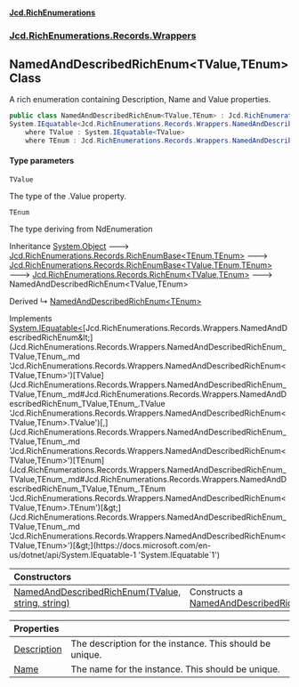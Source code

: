 #### [Jcd.RichEnumerations](index.md 'index')
### [Jcd.RichEnumerations.Records.Wrappers](Jcd.RichEnumerations.Records.Wrappers.md 'Jcd.RichEnumerations.Records.Wrappers')

## NamedAndDescribedRichEnum<TValue,TEnum> Class

A rich enumeration containing Description, Name and Value properties.

```csharp
public class NamedAndDescribedRichEnum<TValue,TEnum> : Jcd.RichEnumerations.Records.RichEnum<TValue, TEnum>,
System.IEquatable<Jcd.RichEnumerations.Records.Wrappers.NamedAndDescribedRichEnum<TValue, TEnum>>
    where TValue : System.IEquatable<TValue>
    where TEnum : Jcd.RichEnumerations.Records.Wrappers.NamedAndDescribedRichEnum<TValue, TEnum>
```
#### Type parameters

<a name='Jcd.RichEnumerations.Records.Wrappers.NamedAndDescribedRichEnum_TValue,TEnum_.TValue'></a>

`TValue`

The type of the .Value property.

<a name='Jcd.RichEnumerations.Records.Wrappers.NamedAndDescribedRichEnum_TValue,TEnum_.TEnum'></a>

`TEnum`

The type deriving from NdEnumeration

Inheritance [System.Object](https://docs.microsoft.com/en-us/dotnet/api/System.Object 'System.Object') &#129106; [Jcd.RichEnumerations.Records.RichEnumBase&lt;](Jcd.RichEnumerations.Records.RichEnumBase_TEnumeration,TEnumeratedItem_.md 'Jcd.RichEnumerations.Records.RichEnumBase<TEnumeration,TEnumeratedItem>')[TEnum](Jcd.RichEnumerations.Records.Wrappers.NamedAndDescribedRichEnum_TValue,TEnum_.md#Jcd.RichEnumerations.Records.Wrappers.NamedAndDescribedRichEnum_TValue,TEnum_.TEnum 'Jcd.RichEnumerations.Records.Wrappers.NamedAndDescribedRichEnum<TValue,TEnum>.TEnum')[,](Jcd.RichEnumerations.Records.RichEnumBase_TEnumeration,TEnumeratedItem_.md 'Jcd.RichEnumerations.Records.RichEnumBase<TEnumeration,TEnumeratedItem>')[TEnum](Jcd.RichEnumerations.Records.Wrappers.NamedAndDescribedRichEnum_TValue,TEnum_.md#Jcd.RichEnumerations.Records.Wrappers.NamedAndDescribedRichEnum_TValue,TEnum_.TEnum 'Jcd.RichEnumerations.Records.Wrappers.NamedAndDescribedRichEnum<TValue,TEnum>.TEnum')[&gt;](Jcd.RichEnumerations.Records.RichEnumBase_TEnumeration,TEnumeratedItem_.md 'Jcd.RichEnumerations.Records.RichEnumBase<TEnumeration,TEnumeratedItem>') &#129106; [Jcd.RichEnumerations.Records.RichEnumBase&lt;](Jcd.RichEnumerations.Records.RichEnumBase_TValue,TEnumeration,TEnumeratedItem_.md 'Jcd.RichEnumerations.Records.RichEnumBase<TValue,TEnumeration,TEnumeratedItem>')[TValue](Jcd.RichEnumerations.Records.Wrappers.NamedAndDescribedRichEnum_TValue,TEnum_.md#Jcd.RichEnumerations.Records.Wrappers.NamedAndDescribedRichEnum_TValue,TEnum_.TValue 'Jcd.RichEnumerations.Records.Wrappers.NamedAndDescribedRichEnum<TValue,TEnum>.TValue')[,](Jcd.RichEnumerations.Records.RichEnumBase_TValue,TEnumeration,TEnumeratedItem_.md 'Jcd.RichEnumerations.Records.RichEnumBase<TValue,TEnumeration,TEnumeratedItem>')[TEnum](Jcd.RichEnumerations.Records.Wrappers.NamedAndDescribedRichEnum_TValue,TEnum_.md#Jcd.RichEnumerations.Records.Wrappers.NamedAndDescribedRichEnum_TValue,TEnum_.TEnum 'Jcd.RichEnumerations.Records.Wrappers.NamedAndDescribedRichEnum<TValue,TEnum>.TEnum')[,](Jcd.RichEnumerations.Records.RichEnumBase_TValue,TEnumeration,TEnumeratedItem_.md 'Jcd.RichEnumerations.Records.RichEnumBase<TValue,TEnumeration,TEnumeratedItem>')[TEnum](Jcd.RichEnumerations.Records.Wrappers.NamedAndDescribedRichEnum_TValue,TEnum_.md#Jcd.RichEnumerations.Records.Wrappers.NamedAndDescribedRichEnum_TValue,TEnum_.TEnum 'Jcd.RichEnumerations.Records.Wrappers.NamedAndDescribedRichEnum<TValue,TEnum>.TEnum')[&gt;](Jcd.RichEnumerations.Records.RichEnumBase_TValue,TEnumeration,TEnumeratedItem_.md 'Jcd.RichEnumerations.Records.RichEnumBase<TValue,TEnumeration,TEnumeratedItem>') &#129106; [Jcd.RichEnumerations.Records.RichEnum&lt;](Jcd.RichEnumerations.Records.RichEnum_TValue,TEnum_.md 'Jcd.RichEnumerations.Records.RichEnum<TValue,TEnum>')[TValue](Jcd.RichEnumerations.Records.Wrappers.NamedAndDescribedRichEnum_TValue,TEnum_.md#Jcd.RichEnumerations.Records.Wrappers.NamedAndDescribedRichEnum_TValue,TEnum_.TValue 'Jcd.RichEnumerations.Records.Wrappers.NamedAndDescribedRichEnum<TValue,TEnum>.TValue')[,](Jcd.RichEnumerations.Records.RichEnum_TValue,TEnum_.md 'Jcd.RichEnumerations.Records.RichEnum<TValue,TEnum>')[TEnum](Jcd.RichEnumerations.Records.Wrappers.NamedAndDescribedRichEnum_TValue,TEnum_.md#Jcd.RichEnumerations.Records.Wrappers.NamedAndDescribedRichEnum_TValue,TEnum_.TEnum 'Jcd.RichEnumerations.Records.Wrappers.NamedAndDescribedRichEnum<TValue,TEnum>.TEnum')[&gt;](Jcd.RichEnumerations.Records.RichEnum_TValue,TEnum_.md 'Jcd.RichEnumerations.Records.RichEnum<TValue,TEnum>') &#129106; NamedAndDescribedRichEnum<TValue,TEnum>

Derived
&#8627; [NamedAndDescribedRichEnum&lt;TEnum&gt;](Jcd.RichEnumerations.Records.Wrappers.NamedAndDescribedRichEnum_TEnum_.md 'Jcd.RichEnumerations.Records.Wrappers.NamedAndDescribedRichEnum<TEnum>')

Implements [System.IEquatable&lt;](https://docs.microsoft.com/en-us/dotnet/api/System.IEquatable-1 'System.IEquatable`1')[Jcd.RichEnumerations.Records.Wrappers.NamedAndDescribedRichEnum&lt;](Jcd.RichEnumerations.Records.Wrappers.NamedAndDescribedRichEnum_TValue,TEnum_.md 'Jcd.RichEnumerations.Records.Wrappers.NamedAndDescribedRichEnum<TValue,TEnum>')[TValue](Jcd.RichEnumerations.Records.Wrappers.NamedAndDescribedRichEnum_TValue,TEnum_.md#Jcd.RichEnumerations.Records.Wrappers.NamedAndDescribedRichEnum_TValue,TEnum_.TValue 'Jcd.RichEnumerations.Records.Wrappers.NamedAndDescribedRichEnum<TValue,TEnum>.TValue')[,](Jcd.RichEnumerations.Records.Wrappers.NamedAndDescribedRichEnum_TValue,TEnum_.md 'Jcd.RichEnumerations.Records.Wrappers.NamedAndDescribedRichEnum<TValue,TEnum>')[TEnum](Jcd.RichEnumerations.Records.Wrappers.NamedAndDescribedRichEnum_TValue,TEnum_.md#Jcd.RichEnumerations.Records.Wrappers.NamedAndDescribedRichEnum_TValue,TEnum_.TEnum 'Jcd.RichEnumerations.Records.Wrappers.NamedAndDescribedRichEnum<TValue,TEnum>.TEnum')[&gt;](Jcd.RichEnumerations.Records.Wrappers.NamedAndDescribedRichEnum_TValue,TEnum_.md 'Jcd.RichEnumerations.Records.Wrappers.NamedAndDescribedRichEnum<TValue,TEnum>')[&gt;](https://docs.microsoft.com/en-us/dotnet/api/System.IEquatable-1 'System.IEquatable`1')

| Constructors | |
| :--- | :--- |
| [NamedAndDescribedRichEnum(TValue, string, string)](Jcd.RichEnumerations.Records.Wrappers.NamedAndDescribedRichEnum_TValue,TEnum_.NamedAndDescribedRichEnum(TValue,string,string).md 'Jcd.RichEnumerations.Records.Wrappers.NamedAndDescribedRichEnum<TValue,TEnum>.NamedAndDescribedRichEnum(TValue, string, string)') | Constructs a [NamedAndDescribedRichEnum&lt;TValue,TEnum&gt;](Jcd.RichEnumerations.Records.Wrappers.NamedAndDescribedRichEnum_TValue,TEnum_.md 'Jcd.RichEnumerations.Records.Wrappers.NamedAndDescribedRichEnum<TValue,TEnum>') |

| Properties | |
| :--- | :--- |
| [Description](Jcd.RichEnumerations.Records.Wrappers.NamedAndDescribedRichEnum_TValue,TEnum_.Description.md 'Jcd.RichEnumerations.Records.Wrappers.NamedAndDescribedRichEnum<TValue,TEnum>.Description') | The description for the instance. This should be unique. |
| [Name](Jcd.RichEnumerations.Records.Wrappers.NamedAndDescribedRichEnum_TValue,TEnum_.Name.md 'Jcd.RichEnumerations.Records.Wrappers.NamedAndDescribedRichEnum<TValue,TEnum>.Name') | The name for the instance. This should be unique. |
